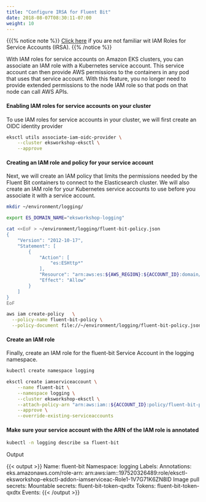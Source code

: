 ```yaml
---
title: "Configure IRSA for Fluent Bit"
date: 2018-08-07T08:30:11-07:00
weight: 10
---
```

{{{% notice note %}}
[Click here](/beginner/110_irsa/) if you are not familiar wit IAM Roles for Service Accounts (IRSA).
{{% /notice %}}

With IAM roles for service accounts on Amazon EKS clusters, you can associate an IAM role with a Kubernetes service account. This service account can then provide AWS permissions to the containers in any pod that uses that service account. With this feature, you no longer need to provide extended permissions to the node IAM role so that pods on that node can call AWS APIs.

#### Enabling IAM roles for service accounts on your cluster

To use IAM roles for service accounts in your cluster, we will first create an OIDC identity provider

```bash
eksctl utils associate-iam-oidc-provider \
    --cluster eksworkshop-eksctl \
    --approve
```

#### Creating an IAM role and policy for your service account

Next, we will create an IAM policy that limits the permissions needed by the Fluent Bit containers to connect to the Elasticsearch cluster.
We will also create an IAM role for your Kubernetes service accounts to use before you associate it with a service account.

```bash
mkdir ~/environment/logging/

export ES_DOMAIN_NAME="eksworkshop-logging"

cat <<EoF > ~/environment/logging/fluent-bit-policy.json
{
    "Version": "2012-10-17",
    "Statement": [
        {
            "Action": [
                "es:ESHttp*"
            ],
            "Resource": "arn:aws:es:${AWS_REGION}:${ACCOUNT_ID}:domain/${ES_DOMAIN_NAME}",
            "Effect": "Allow"
        }
    ]
}
EoF

aws iam create-policy   \
  --policy-name fluent-bit-policy \
  --policy-document file://~/environment/logging/fluent-bit-policy.json
```

#### Create an IAM role

Finally, create an IAM role for the fluent-bit Service Account in the logging namespace.

```bash
kubectl create namespace logging

eksctl create iamserviceaccount \
    --name fluent-bit \
    --namespace logging \
    --cluster eksworkshop-eksctl \
    --attach-policy-arn "arn:aws:iam::${ACCOUNT_ID}:policy/fluent-bit-policy" \
    --approve \
    --override-existing-serviceaccounts
```

#### Make sure your service account with the ARN of the IAM role is annotated

```bash
kubectl -n logging describe sa fluent-bit
```

Output

{{< output >}}
Name:                fluent-bit
Namespace:           logging
Labels:              <none>
Annotations:         eks.amazonaws.com/role-arn: arn:aws:iam::197520326489:role/eksctl-eksworkshop-eksctl-addon-iamserviceac-Role1-1V7G71K6ZN8ID
Image pull secrets:  <none>
Mountable secrets:   fluent-bit-token-qxdtx
Tokens:              fluent-bit-token-qxdtx
Events:              <none>
{{< /output >}}
